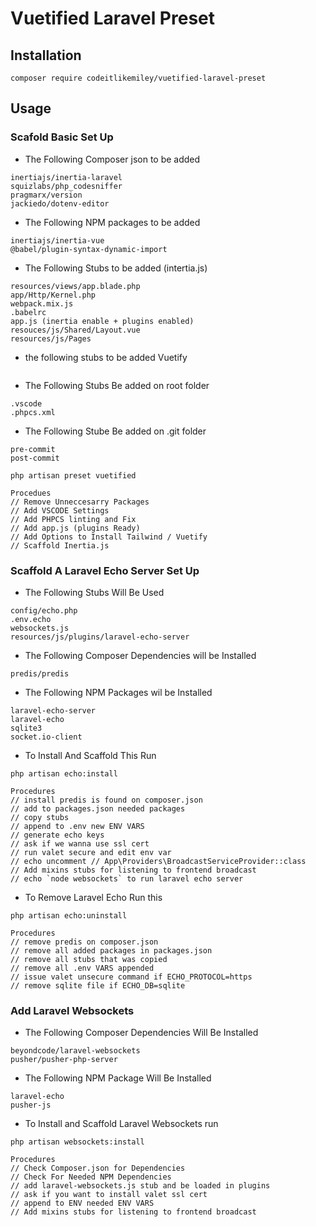 # Vuetified Laravel Preset

## Installation

```
composer require codeitlikemiley/vuetified-laravel-preset
```

## Usage

### Scafold Basic Set Up

- The Following Composer json to be added

```
inertiajs/inertia-laravel
squizlabs/php_codesniffer
pragmarx/version
jackiedo/dotenv-editor
```

- The Following NPM packages to be added

```
inertiajs/inertia-vue
@babel/plugin-syntax-dynamic-import
```

- The Following Stubs to be added (intertia.js)

```
resources/views/app.blade.php
app/Http/Kernel.php
webpack.mix.js
.babelrc
app.js (inertia enable + plugins enabled)
resouces/js/Shared/Layout.vue
resources/js/Pages
```

- the following stubs to be added Vuetify

```

```

- The Following Stubs Be added on root folder

```
.vscode
.phpcs.xml
```

- The Following Stube Be added on .git folder

```
pre-commit
post-commit
```

```
php artisan preset vuetified

Procedues
// Remove Unneccesarry Packages
// Add VSCODE Settings
// Add PHPCS linting and Fix
// Add app.js (plugins Ready)
// Add Options to Install Tailwind / Vuetify
// Scaffold Inertia.js
```

### Scaffold A Laravel Echo Server Set Up

- The Following Stubs Will Be Used

```
config/echo.php
.env.echo
websockets.js
resources/js/plugins/laravel-echo-server
```

- The Following Composer Dependencies will be Installed

```
predis/predis

```

- The Following NPM Packages wil be Installed

```
laravel-echo-server
laravel-echo
sqlite3
socket.io-client
```

- To Install And Scaffold This Run

```
php artisan echo:install

Procedures
// install predis is found on composer.json
// add to packages.json needed packages
// copy stubs
// append to .env new ENV VARS
// generate echo keys
// ask if we wanna use ssl cert
// run valet secure and edit env var
// echo uncomment // App\Providers\BroadcastServiceProvider::class
// Add mixins stubs for listening to frontend broadcast
// echo `node websockets` to run laravel echo server

```

- To Remove Laravel Echo Run this

```
php artisan echo:uninstall

Procedures
// remove predis on composer.json
// remove all added packages in packages.json
// remove all stubs that was copied
// remove all .env VARS appended
// issue valet unsecure command if ECHO_PROTOCOL=https
// remove sqlite file if ECHO_DB=sqlite
```

### Add Laravel Websockets

- The Following Composer Dependencies Will Be Installed

```
beyondcode/laravel-websockets
pusher/pusher-php-server
```

- The Following NPM Package Will Be Installed

```
laravel-echo
pusher-js
```

- To Install and Scaffold Laravel Websockets run

```
php artisan websockets:install

Procedures
// Check Composer.json for Dependencies
// Check For Needed NPM Dependencies
// add laravel-websockets.js stub and be loaded in plugins
// ask if you want to install valet ssl cert
// append to ENV needed ENV VARS
// Add mixins stubs for listening to frontend broadcast
```
